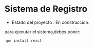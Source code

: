 <h1> Sistema de Registro</h1>

- Estado del proyecto : En construccion.

para ejecutar el sistema,debes poner:

```npm install react```
